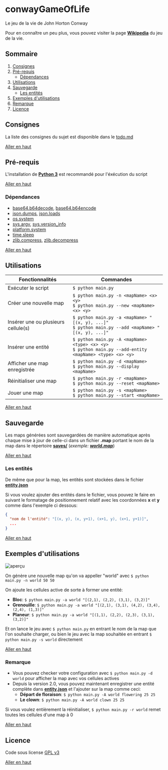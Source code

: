 # **conwayGameOfLife**

Le jeu de la vie de John Horton Conway

Pour en connaître un peu plus, vous pouvez visiter la page **[Wikipedia](https://en.wikipedia.org/wiki/Conway%27s_Game_of_Life)** du jeu de la vie.

## Sommaire

1. [Consignes](#consignes)
2. [Pré-requis](#pré-requis)
   - [Dépendances](#dépendances)
3. [Utilisations](#utilisations)
4. [Sauvegarde](#sauvegarde)
   - [Les entités](#les-entités)
5. [Exemples d'utilisations](##exemples-dutilisations)
6. [Remarque](#remarque)
7. [Licence](#licence)

## Consignes

La liste des consignes du sujet est disponible dans le [todo.md](todo.md)

[Aller en haut](#conwaygameoflife)

## Pré-requis

L'installation de **[Python 3](https://www.python.org/downloads/)** est recommandé pour l'éxécution du script

[Aller en haut](#conwaygameoflife)

### Dépendances

- [base64.b64decode](https://docs.python.org/3/library/base64.html#base64.b64decode), [base64.b64encode](https://docs.python.org/3/library/base64.html#base64.b64encode)
- [json.dumps](https://docs.python.org/3/library/json.html#json.dumps), [json.loads](https://docs.python.org/3/library/json.html#json.loads)
- [os.system](https://docs.python.org/3/library/os.html#os.system)
- [sys.argv](https://docs.python.org/3/library/sys.html#sys.argv), [sys.version_info](https://docs.python.org/3/library/sys.html#sys.version_info)
- [platform.system](https://docs.python.org/3/library/platform.html#platform.system)
- [time.sleep](https://docs.python.org/3/library/time.html#time.sleep)
- [zlib.compress](https://docs.python.org/3/library/zlib.html#zlib.compress), [zlib.decompress](https://docs.python.org/3/library/zlib.html#zlib.decompress)

[Aller en haut](#conwaygameoflife)

## Utilisations

| Fonctionnalités                     | Commandes                                                                                                    |
| ----------------------------------- | ------------------------------------------------------------------------------------------------------------ |
| Exécuter le script                  | `$ python main.py`                                                                                           |
| Créer une nouvelle map              | `$ python main.py -n <mapName> <x> <y>`<br />`$ python main.py --new <mapName> <x> <y>`                      |
| Insérer une ou plusieurs cellule(s) | `$ python main.py -a <mapName> "[(x, y), ...]"`<br />`$ python main.py --add <mapName> "[(x, y), ...]"`      |
| Insérer une entité                  | `$ python main.py -A <mapName> <type> <x> <y>`<br />`$ python main.py --add-entity <mapName> <type> <x> <y>` |
| Afficher une map enregistrée        | `$ python main.py -d <mapName>`<br />`$ python main.py --display <mapName>`                                  |
| Réinitialiser une map               | `$ python main.py -r <mapName>`<br />`$ python main.py --reset <mapName>`                                    |
| Jouer une map                       | `$ python main.py -s <mapName>`<br />`$ python main.py --start <mapName>`                                    |

[Aller en haut](#conwaygameoflife)

## Sauvegarde

Les maps générées sont sauvegardées de manière automatique après chaque mise à jour de celle-ci dans un fichier **.map** portant le nom de la map dans le répertoire **[saves/](saves/)** (_exemple: **[world.map](saves/world.map)**_)

[Aller en haut](#conwaygameoflife)

### Les entités

De même que pour la map, les entités sont stockées dans le fichier **[entity.json](entity.json)**

Si vous voulez ajouter des entités dans le fichier, vous pouvez le faire en suivant le formatage de positionnement relatif avec les coordonnées **x** et **y** comme dans l'exemple ci dessous:

```json
{
  "nom de l'entité": "[(x, y), (x, y+1), (x+1, y), (x+1, y+1)]",
  ...
}
```

[Aller en haut](#conwaygameoflife)

## Exemples d'utilisations

![aperçu](preview.gif)

On génère une nouvelle map qu'on va appeller "world" avec `$ python main.py -n world 50 50`

On ajoute les cellules active de sorte à former une entité:

- **Bloc**: `$ python main.py -a world "[(2,1), (2,2), (3,1), (3,2)]"`
- **Grenouille**: `$ python main.py -a world "[(2,1), (3,1), (4,2), (3,4), (2,4), (1,3)]"`
- **Planeur**: `$ python main.py -a world "[(1,1), (2,2), (2,3), (3,1), (3,2)]"`

Et on lance le jeu avec `$ python main.py` en entrant le nom de la map que l'on souhaite charger, ou bien le jeu avec la map souhaitée en entrant `$ python main.py -s world` directement

[Aller en haut](#conwaygameoflife)

### Remarque

- Vous pouvez checker votre configuration avec `$ python main.py -d world` pour afficher la map avec vos cellules actives
- Depuis la version 2.0, vous pouvez maintenant enregistrer une entité complète dans **[entity.json](entity.json)** et l'ajouter sur la map comme ceci:
  - **Départ de floraison**: `$ python main.py -A world flowering 25 25`
  - **Le clown**: `$ python main.py -A world clown 25 25`

Si vous voulez entièrement la réinitialiser, `$ python main.py -r world` remet toutes les cellules d'une map à 0

[Aller en haut](#conwaygameoflife)

## Licence

Code sous license [GPL v3](LICENSE)

[Aller en haut](#conwaygameoflife)
